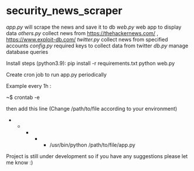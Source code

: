 # security_news_scraper

*app.py* will scrape the news and save it to db
*web.py* web app to display data 
*others.py* collect news from https://thehackernews.com/ , https://www.exploit-db.com/ 
*twitter.py* collect news from specified accounts 
*config.py* required keys to collect data from twitter
*db.py* manage database queries

Install steps (python3.9):
  pip install -r requirements.txt
  python web.py 

Create cron job to run app.py periodically

Example every 1h :

~$ crontab -e

then add this line (Change /path/to/file according to your environment) 

* * * * * /usr/bin/python /path/to/file/app.py

Project is still under development so if you have any suggestions please let me know :)
